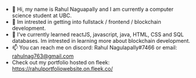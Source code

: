 - 👋 Hi, my name is Rahul Naguapally and I am currently a computer science student at UBC.
- 👀 Im intrested in getting into fullstack / frontend / blockchain development. 
- 🌱 I’ve currently learned reactJS, javascript, java, HTML, CSS and SQL databases. Im intrested in learning more about blockchain development.
- 📫 You can reach me on discord: Rahul Nagulapally#7466 or email: rahulnag763@gmail.com 
- Check out my portfolio hosted on fleek: https://rahulportfoliowebsite.on.fleek.co/ 

